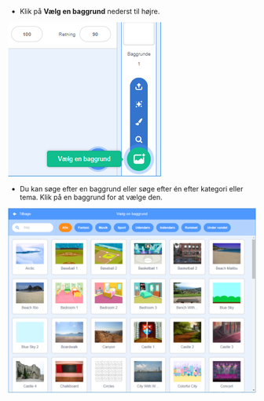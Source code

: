 + Klik på **Vælg en baggrund** nederst til højre.

![screenshots](images/stage-choose.png)

+ Du kan søge efter en baggrund eller søge efter én efter kategori eller tema. Klik på en baggrund for at vælge den.

![screenshots](images/backdrop.png)